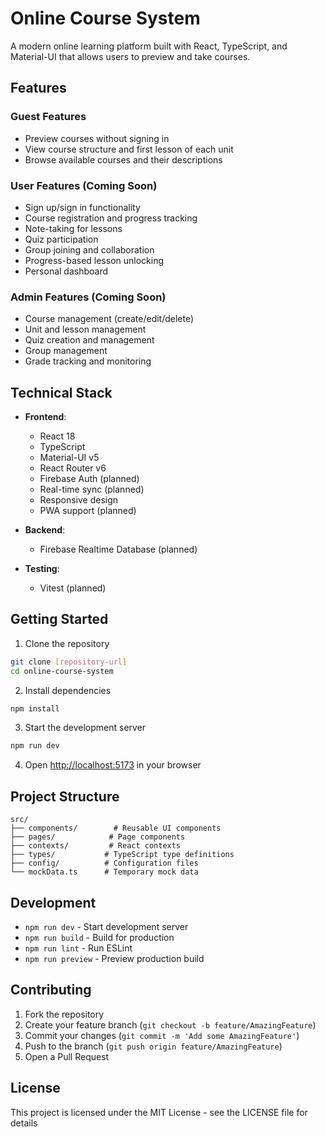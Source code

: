 # Online Course System

A modern online learning platform built with React, TypeScript, and Material-UI that allows users to preview and take courses.

## Features

### Guest Features
- Preview courses without signing in
- View course structure and first lesson of each unit
- Browse available courses and their descriptions

### User Features (Coming Soon)
- Sign up/sign in functionality
- Course registration and progress tracking
- Note-taking for lessons
- Quiz participation
- Group joining and collaboration
- Progress-based lesson unlocking
- Personal dashboard

### Admin Features (Coming Soon)
- Course management (create/edit/delete)
- Unit and lesson management
- Quiz creation and management
- Group management
- Grade tracking and monitoring

## Technical Stack

- **Frontend**:
  - React 18
  - TypeScript
  - Material-UI v5
  - React Router v6
  - Firebase Auth (planned)
  - Real-time sync (planned)
  - Responsive design
  - PWA support (planned)

- **Backend**:
  - Firebase Realtime Database (planned)

- **Testing**:
  - Vitest (planned)

## Getting Started

1. Clone the repository
```bash
git clone [repository-url]
cd online-course-system
```

2. Install dependencies
```bash
npm install
```

3. Start the development server
```bash
npm run dev
```

4. Open [http://localhost:5173](http://localhost:5173) in your browser

## Project Structure

```
src/
├── components/        # Reusable UI components
├── pages/            # Page components
├── contexts/         # React contexts
├── types/           # TypeScript type definitions
├── config/          # Configuration files
└── mockData.ts      # Temporary mock data
```

## Development

- `npm run dev` - Start development server
- `npm run build` - Build for production
- `npm run lint` - Run ESLint
- `npm run preview` - Preview production build

## Contributing

1. Fork the repository
2. Create your feature branch (`git checkout -b feature/AmazingFeature`)
3. Commit your changes (`git commit -m 'Add some AmazingFeature'`)
4. Push to the branch (`git push origin feature/AmazingFeature`)
5. Open a Pull Request

## License

This project is licensed under the MIT License - see the LICENSE file for details
